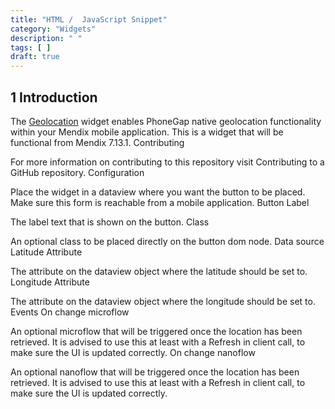```yaml
---
title: "HTML /  JavaScript Snippet"
category: "Widgets"
description: " "
tags: [ ]
draft: true
---
```


## 1 Introduction

The [Geolocation](https://appstore.home.mendix.com/link/app/1380/) widget enables PhoneGap native geolocation functionality within your Mendix mobile application. This is a widget that will be functional from Mendix 7.13.1.
Contributing

For more information on contributing to this repository visit Contributing to a GitHub repository.
Configuration

Place the widget in a dataview where you want the button to be placed. Make sure this form is reachable from a mobile application.
Button
Label

The label text that is shown on the button.
Class

An optional class to be placed directly on the button dom node.
Data source
Latitude Attribute

The attribute on the dataview object where the latitude should be set to.
Longitude Attribute

The attribute on the dataview object where the longitude should be set to.
Events
On change microflow

An optional microflow that will be triggered once the location has been retrieved. It is advised to use this at least with a Refresh in client call, to make sure the UI is updated correctly.
On change nanoflow

An optional nanoflow that will be triggered once the location has been retrieved. It is advised to use this at least with a Refresh in client call, to make sure the UI is updated correctly.

